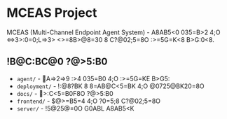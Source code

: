 # MCEAS Project

MCEAS (Multi-Channel Endpoint Agent System) - A8AB5<0 035=B>2 4;O <=>3>:0=0;L=>3> <>=8B>@8=30 8 C?@02;5=8O :>=5G=K<8 B>G:0<8.

## !B@C:BC@0 ?@>5:B0

- `agent/` - A=>2=>9 :>4 035=B0 4;O :>=5G=KE B>G5:
- `deployment/` - !:@8?BK 8 8=AB@C<5=BK 4;O @0725@BK20=8O
- `docs/` - >:C<5=B0F8O ?@>5:B0
- `frontend/` - $@>=B5=4 4;O ?0=5;8 C?@02;5=8O
- `server/` - !5@25@=0O G0ABL A8AB5<K